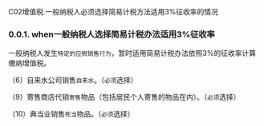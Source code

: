 C02增值税.一般纳税人必须选择简易计税方法适用3%征收率的情况

### 0.0.1. when一般纳税人选择简易计税办法适用3%征收率

一般纳税人发生`特定的应税销售行为`，暂时适用简易计税办法依照3%的征收率计算缴纳增值税。

（6）自来水公司销售`自来水`。（`必须`选择）

（9）寄售商店代销`寄售`物品（包括居民个人寄售的物品在内）。（`必须`选择）

（10）典当业销售`死当`物品。（`必须`选择）
